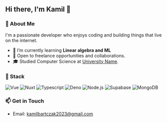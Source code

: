 <!-- Your Name -->
## Hi there, I'm Kamil 👋

### 🚀 About Me
I'm a passionate developer who enjoys coding and building things that live on the internet.

- 🌱 I’m currently learning **Linear algebra and ML**
- 💼 Open to freelance opportunities and collaborations.
- 🎓 Studied Computer Science at [University Name](https://universitywebsite.com).

### 🔧 Stack
 ![Vue](https://img.shields.io/badge/Vue.js-35495E?style=flat&logo=vue.js)
 ![Nuxt](https://img.shields.io/badge/nuxt.js-35495E?style=flat&logo=nuxtdotjs)
 ![Typescript](https://img.shields.io/badge/typescript-35495E?style=flat&logo=typescript)
 ![Deno](https://img.shields.io/badge/deno-35495E?style=flat&logo=deno)
 ![Node.js](https://img.shields.io/badge/node.js-35495E?style=flat&logo=node.js)
 ![Supabase](https://img.shields.io/badge/supabase-35495E?style=flat&logo=supabase)
 ![MongoDB](https://img.shields.io/badge/mongodb-35495E?style=flat&logo=mongodb)

### 📫 Get in Touch
- Email: kamilbartczak2023@gmail.com
